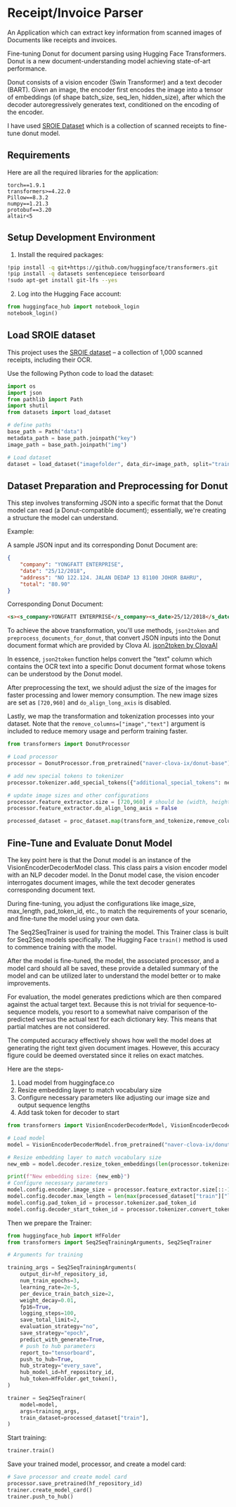 # Receipt/Invoice Parser
An Application which can extract key information from scanned images of Documents like receipts and invoices.


Fine-tuning Donut for document parsing using Hugging Face Transformers. Donut is a new document-understanding model achieving state-of-art performance.

Donut consists of a vision encoder (Swin Transformer) and a text decoder (BART). Given an image, the encoder first encodes the image into a tensor of embeddings (of shape batch_size, seq_len, hidden_size), after which the decoder autoregressively generates text, conditioned on the encoding of the encoder.

I have used [SROIE Dataset](https://github.com/zzzDavid/ICDAR-2019-SROIE) which is a collection of scanned receipts to fine-tune donut model.

## Requirements
Here are all the required libraries for the application:
```streamlit==0.88.0
torch==1.9.1
transformers>=4.22.0
Pillow==8.3.2
numpy==1.21.3
protobuf==3.20
altair<5
```

## Setup Development Environment

1. Install the required packages:

```bash
!pip install -q git+https://github.com/huggingface/transformers.git
!pip install -q datasets sentencepiece tensorboard
!sudo apt-get install git-lfs --yes
```
2. Log into the Hugging Face account:

```python
from huggingface_hub import notebook_login
notebook_login()
```
## Load SROIE dataset

This project uses the [SROIE dataset](https://rrc.cvc.uab.es/?ch=13) – a collection of 1,000 scanned receipts, including their OCR.

Use the following Python code to load the dataset:

```python
import os
import json
from pathlib import Path
import shutil
from datasets import load_dataset

# define paths
base_path = Path("data")
metadata_path = base_path.joinpath("key")
image_path = base_path.joinpath("img")

# Load dataset
dataset = load_dataset("imagefolder", data_dir=image_path, split="train")

```
## Dataset Preparation and Preprocessing for Donut

This step involves transforming JSON into a specific format that the Donut model can read (a Donut-compatible document); essentially, we're creating a structure the model can understand.

Example:

A sample JSON input and its corresponding Donut Document are:

```json
{
    "company": "YONGFATT ENTERPRISE",
    "date": "25/12/2018",
    "address": "NO 122.124. JALAN DEDAP 13 81100 JOHOR BAHRU",
    "total": "80.90"
}

```

Corresponding Donut Document:

```html
<s><s_company>YONGFATT ENTERPRISE</s_company><s_date>25/12/2018</s_date><s_address>NO 122.124. JALAN DEDAP 13 81100 JOHOR BAHRU</s_address><s_total>80.90</s_total></s>

```

To achieve the above transformation, you'll use methods, `json2token` and `preprocess_documents_for_donut`, that convert JSON inputs into the Donut document format which are provided by Clova AI.  [json2token by ClovaAI](https://github.com/clovaai/donut/blob/master/donut/model.py#L497)

In essence, `json2token` function helps convert the "text" column which contains the OCR text into a specific Donut document format whose tokens can be understood by the Donut model.

After preprocessing the text, we should adjust the size of the images for faster processing and lower memory consumption. The new image sizes are set as `[720,960]` and `do_align_long_axis` is disabled.

Lastly, we map the transformation and tokenization processes into your dataset. Note that the `remove_columns=["image","text"]` argument is included to reduce memory usage and perform training faster.



```python
from transformers import DonutProcessor

# Load processor
processor = DonutProcessor.from_pretrained("naver-clova-ix/donut-base")

# add new special tokens to tokenizer
processor.tokenizer.add_special_tokens({"additional_special_tokens": new_special_tokens + [task_start_token] + [eos_token]})

# update image sizes and other configurations
processor.feature_extractor.size = [720,960] # should be (width, height)
processor.feature_extractor.do_align_long_axis = False

processed_dataset = proc_dataset.map(transform_and_tokenize,remove_columns=["image","text"])
```
## Fine-Tune and Evaluate Donut Model

The key point here is that the Donut model is an instance of the VisionEncoderDecoderModel class. This class pairs a vision encoder model with an NLP decoder model. In the Donut model case, the vision encoder interrogates document images, while the text decoder generates corresponding document text.

During fine-tuning, you adjust the configurations like image_size, max_length, pad_token_id, etc., to match the requirements of your scenario, and fine-tune the model using your own data.

The Seq2SeqTrainer is used for training the model. This Trainer class is built for Seq2Seq models specifically. The Hugging Face `train()` method is used to commence training with the model.

After the model is fine-tuned, the model, the associated processor, and a model card should all be saved, these provide a detailed summary of the model and can be utilized later to understand the model better or to make improvements. 

For evaluation, the model generates predictions which are then compared against the actual target text. Because this is not trivial for sequence-to-sequence models, you resort to a somewhat naive comparison of the predicted versus the actual text for each dictionary key. This means that partial matches are not considered.

The computed accuracy effectively shows how well the model does at generating the right text given document images. However, this accuracy figure could be deemed overstated since it relies on exact matches.

Here are the steps-
1. Load model from huggingface.co 
2. Resize embedding layer to match vocabulary size
3. Configure necessary parameters like adjusting our image size and output sequence lengths
4. Add task token for decoder to start

```python
from transformers import VisionEncoderDecoderModel, VisionEncoderDecoderConfig

# Load model
model = VisionEncoderDecoderModel.from_pretrained("naver-clova-ix/donut-base")

# Resize embedding layer to match vocabulary size
new_emb = model.decoder.resize_token_embeddings(len(processor.tokenizer))

print(f"New embedding size: {new_emb}")
# Configure necessary parameters
model.config.encoder.image_size = processor.feature_extractor.size[::-1] 
model.config.decoder.max_length = len(max(processed_dataset["train"]["labels"], key=len))
model.config.pad_token_id = processor.tokenizer.pad_token_id
model.config.decoder_start_token_id = processor.tokenizer.convert_tokens_to_ids(['<s>'])[0]
```

Then we prepare the Trainer:


```python
from huggingface_hub import HfFolder
from transformers import Seq2SeqTrainingArguments, Seq2SeqTrainer

# Arguments for training

training_args = Seq2SeqTrainingArguments(
    output_dir=hf_repository_id,
    num_train_epochs=3,
    learning_rate=2e-5,
    per_device_train_batch_size=2,
    weight_decay=0.01,
    fp16=True,
    logging_steps=100,
    save_total_limit=2,
    evaluation_strategy="no",
    save_strategy="epoch",
    predict_with_generate=True,
    # push to hub parameters
    report_to="tensorboard",
    push_to_hub=True,
    hub_strategy="every_save",
    hub_model_id=hf_repository_id,
    hub_token=HfFolder.get_token(),
)

trainer = Seq2SeqTrainer(
    model=model,
    args=training_args,
    train_dataset=processed_dataset["train"],
)
```
Start training:

```python
trainer.train()
```

Save your trained model, processor, and create a model card:

```python
# Save processor and create model card
processor.save_pretrained(hf_repository_id)
trainer.create_model_card()
trainer.push_to_hub()
```
